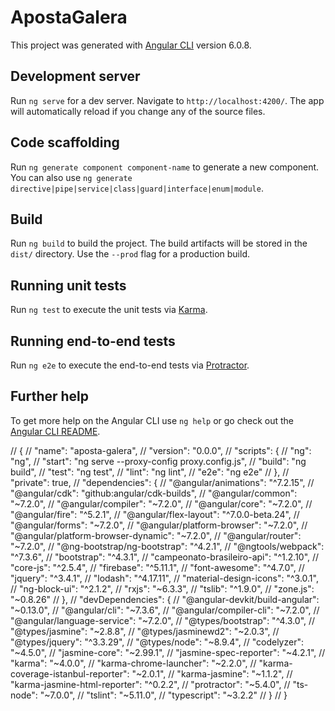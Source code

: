 # ApostaGalera

This project was generated with [Angular CLI](https://github.com/angular/angular-cli) version 6.0.8.

## Development server

Run `ng serve` for a dev server. Navigate to `http://localhost:4200/`. The app will automatically reload if you change any of the source files.

## Code scaffolding

Run `ng generate component component-name` to generate a new component. You can also use `ng generate directive|pipe|service|class|guard|interface|enum|module`.

## Build

Run `ng build` to build the project. The build artifacts will be stored in the `dist/` directory. Use the `--prod` flag for a production build.

## Running unit tests

Run `ng test` to execute the unit tests via [Karma](https://karma-runner.github.io).

## Running end-to-end tests

Run `ng e2e` to execute the end-to-end tests via [Protractor](http://www.protractortest.org/).

## Further help

To get more help on the Angular CLI use `ng help` or go check out the [Angular CLI README](https://github.com/angular/angular-cli/blob/master/README.md).



// {
//   "name": "aposta-galera",
//   "version": "0.0.0",
//   "scripts": {
//     "ng": "ng",
//     "start": "ng serve --proxy-config proxy.config.js",
//     "build": "ng build",
//     "test": "ng test",
//     "lint": "ng lint",
//     "e2e": "ng e2e"
//   },
//   "private": true,
//   "dependencies": {
//     "@angular/animations": "^7.2.15",
//     "@angular/cdk": "github:angular/cdk-builds",
//     "@angular/common": "~7.2.0",
//     "@angular/compiler": "~7.2.0",
//     "@angular/core": "~7.2.0",
//     "@angular/fire": "^5.2.1",
//     "@angular/flex-layout": "^7.0.0-beta.24",
//     "@angular/forms": "~7.2.0",
//     "@angular/platform-browser": "~7.2.0",
//     "@angular/platform-browser-dynamic": "~7.2.0",
//     "@angular/router": "~7.2.0",
//     "@ng-bootstrap/ng-bootstrap": "^4.2.1",
//     "@ngtools/webpack": "^7.3.6",
//     "bootstrap": "^4.3.1",
//     "campeonato-brasileiro-api": "^1.2.10",
//     "core-js": "^2.5.4",
//     "firebase": "^5.11.1",
//     "font-awesome": "^4.7.0",
//     "jquery": "^3.4.1",
//     "lodash": "^4.17.11",
//     "material-design-icons": "^3.0.1",
//     "ng-block-ui": "^2.1.2",
//     "rxjs": "~6.3.3",
//     "tslib": "^1.9.0",
//     "zone.js": "~0.8.26"
//   },
//   "devDependencies": {
//     "@angular-devkit/build-angular": "~0.13.0",
//     "@angular/cli": "~7.3.6",
//     "@angular/compiler-cli": "~7.2.0",
//     "@angular/language-service": "~7.2.0",
//     "@types/bootstrap": "^4.3.0",
//     "@types/jasmine": "~2.8.8",
//     "@types/jasminewd2": "~2.0.3",
//     "@types/jquery": "^3.3.29",
//     "@types/node": "~8.9.4",
//     "codelyzer": "~4.5.0",
//     "jasmine-core": "~2.99.1",
//     "jasmine-spec-reporter": "~4.2.1",
//     "karma": "~4.0.0",
//     "karma-chrome-launcher": "~2.2.0",
//     "karma-coverage-istanbul-reporter": "~2.0.1",
//     "karma-jasmine": "~1.1.2",
//     "karma-jasmine-html-reporter": "^0.2.2",
//     "protractor": "~5.4.0",
//     "ts-node": "~7.0.0",
//     "tslint": "~5.11.0",
//     "typescript": "~3.2.2"
//   }
// }
